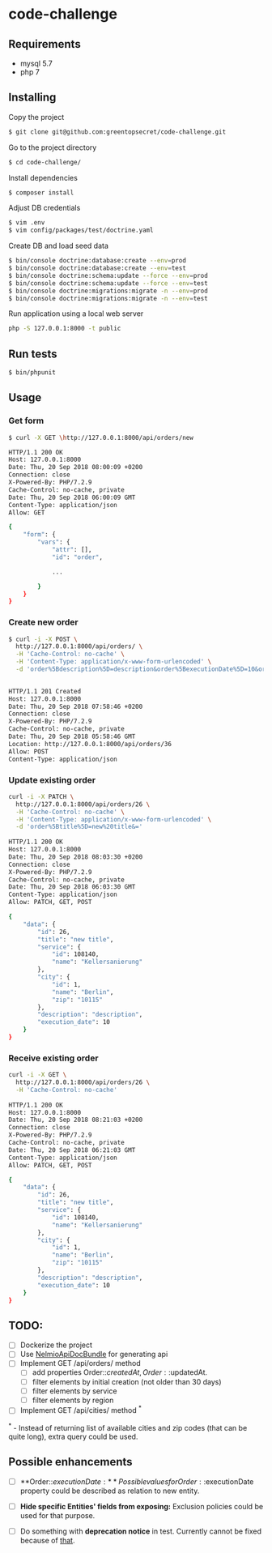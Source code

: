 # code-challenge

## Requirements
* mysql 5.7
* php 7

## Installing

Copy the project
```bash
$ git clone git@github.com:greentopsecret/code-challenge.git
```

Go to the project directory 
```bash
$ cd code-challenge/
```

Install dependencies
```bash
$ composer install
```

Adjust DB credentials 
```bash
$ vim .env
$ vim config/packages/test/doctrine.yaml

```

Create DB and load seed data
```bash
$ bin/console doctrine:database:create --env=prod
$ bin/console doctrine:database:create --env=test
$ bin/console doctrine:schema:update --force --env=prod
$ bin/console doctrine:schema:update --force --env=test
$ bin/console doctrine:migrations:migrate -n --env=prod
$ bin/console doctrine:migrations:migrate -n --env=test
```

Run application using a local web server
```bash
php -S 127.0.0.1:8000 -t public
```

## Run tests
```bash
$ bin/phpunit
```

## Usage

### Get form
```bash
$ curl -X GET \http://127.0.0.1:8000/api/orders/new

HTTP/1.1 200 OK
Host: 127.0.0.1:8000
Date: Thu, 20 Sep 2018 08:00:09 +0200
Connection: close
X-Powered-By: PHP/7.2.9
Cache-Control: no-cache, private
Date: Thu, 20 Sep 2018 06:00:09 GMT
Content-Type: application/json
Allow: GET

{
    "form": {
        "vars": {
            "attr": [],
            "id": "order",

            ...

        }
    }
}

```

### Create new order
```bash
$ curl -i -X POST \
  http://127.0.0.1:8000/api/orders/ \
  -H 'Cache-Control: no-cache' \
  -H 'Content-Type: application/x-www-form-urlencoded' \
  -d 'order%5Bdescription%5D=description&order%5BexecutionDate%5D=10&order%5Bcity%5D=10115&order%5Bservice%5D=108140&order%5Btitle%5D=title'
  

HTTP/1.1 201 Created
Host: 127.0.0.1:8000
Date: Thu, 20 Sep 2018 07:58:46 +0200
Connection: close
X-Powered-By: PHP/7.2.9
Cache-Control: no-cache, private
Date: Thu, 20 Sep 2018 05:58:46 GMT
Location: http://127.0.0.1:8000/api/orders/36
Allow: POST
Content-Type: application/json
```

### Update existing order
```bash
curl -i -X PATCH \
  http://127.0.0.1:8000/api/orders/26 \
  -H 'Cache-Control: no-cache' \
  -H 'Content-Type: application/x-www-form-urlencoded' \
  -d 'order%5Btitle%5D=new%20title&='
  
HTTP/1.1 200 OK
Host: 127.0.0.1:8000
Date: Thu, 20 Sep 2018 08:03:30 +0200
Connection: close
X-Powered-By: PHP/7.2.9
Cache-Control: no-cache, private
Date: Thu, 20 Sep 2018 06:03:30 GMT
Content-Type: application/json
Allow: PATCH, GET, POST

{
    "data": {
        "id": 26,
        "title": "new title",
        "service": {
            "id": 108140,
            "name": "Kellersanierung"
        },
        "city": {
            "id": 1,
            "name": "Berlin",
            "zip": "10115"
        },
        "description": "description",
        "execution_date": 10
    }
}
```

### Receive existing order
```bash
curl -i -X GET \
  http://127.0.0.1:8000/api/orders/26 \
  -H 'Cache-Control: no-cache'
  
HTTP/1.1 200 OK
Host: 127.0.0.1:8000
Date: Thu, 20 Sep 2018 08:21:03 +0200
Connection: close
X-Powered-By: PHP/7.2.9
Cache-Control: no-cache, private
Date: Thu, 20 Sep 2018 06:21:03 GMT
Content-Type: application/json
Allow: PATCH, GET, POST

{
    "data": {
        "id": 26,
        "title": "new title",
        "service": {
            "id": 108140,
            "name": "Kellersanierung"
        },
        "city": {
            "id": 1,
            "name": "Berlin",
            "zip": "10115"
        },
        "description": "description",
        "execution_date": 10
    }
}
``` 


## TODO:
- [ ] Dockerize the project 
- [ ] Use [NelmioApiDocBundle](https://github.com/nelmio/NelmioApiDocBundle) for generating api
- [ ] Implement GET /api/orders/ method
    -  [ ] add properties Order::$createdAt, Order::$updatedAt.
    -  [ ] filter elements by initial creation (not older than 30 days)
    -  [ ] filter elements by service
    -  [ ] filter elements by region
- [ ] Implement GET /api/cities/ method <sup>*</sup>

<sup>*</sup> - Instead of returning list of available cities and zip codes (that can be quite long), extra query could be used.


## Possible enhancements
* [ ] **Order::$executionDate:** 
Possible values for Order::$executionDate property could be described as relation to new entity.
* [ ] **Hide specific Entities' fields from exposing:** 
Exclusion policies could be used for that purpose.
* [ ] Do something with **deprecation notice** in test. Currently cannot be fixed because of [that](https://github.com/symfony/symfony/issues/28119).
 
